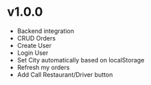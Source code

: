 # v1.0.0
- Backend integration
- CRUD Orders
- Create User
- Login User
- Set City automatically based on localStorage
- Refresh my orders
- Add Call Restaurant/Driver button